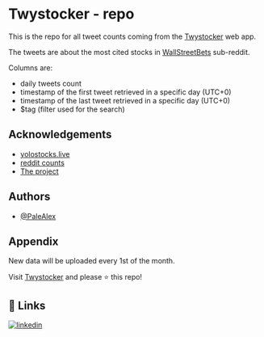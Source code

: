 
# Twystocker - repo

This is the repo for all tweet counts coming from the [Twystocker](https://twystocker.streamlit.app/) web app.

The tweets are about the most cited stocks in [WallStreetBets](https://www.reddit.com/r/wallstreetbets/) sub-reddit.

Columns are:

 - daily tweets count
 - timestamp of the first tweet retrieved in a specific day (UTC+0)
 - timestamp of the last tweet retrieved in a specific day (UTC+0)
 - $tag (filter used for the search)

 
## Acknowledgements

 - [yolostocks.live](https://yolostocks.live)
 - [reddit counts](https://github.com/youyanggu/yolostocks-data)
 - [The project](https://palealex.github.io/)


## Authors

- [@PaleAlex](https://github.com/PaleAlex)


## Appendix

New data will be uploaded every 1st of the month.

Visit [Twystocker](https://twystocker.streamlit.app/) and please :star: this repo!


## 🔗 Links
[![linkedin](https://img.shields.io/badge/linkedin-0A66C2?style=for-the-badge&logo=linkedin&logoColor=white)](https://www.linkedin.com/in/ac-palealex/)


